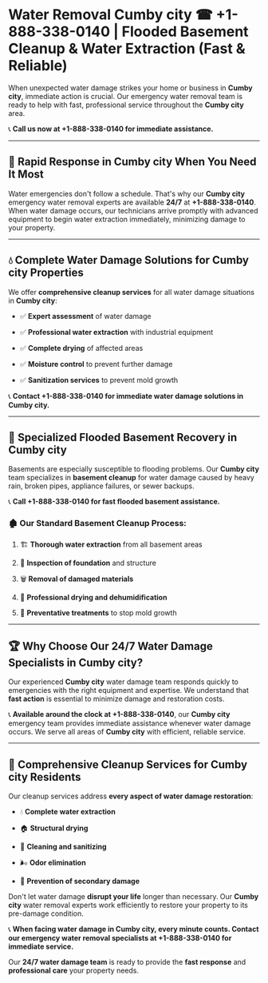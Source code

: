 # Water Removal Cumby city ☎ +1-888-338-0140 | Flooded Basement Cleanup & Water Extraction (Fast & Reliable)

When unexpected water damage strikes your home or business in **Cumby city**, immediate action is crucial. Our emergency water removal team is ready to help with fast, professional service throughout the **Cumby city** area. 

📞 **Call us now at +1-888-338-0140 for immediate assistance.**
---
## 🚀 Rapid Response in Cumby city When You Need It Most
Water emergencies don't follow a schedule. That's why our **Cumby city** emergency water removal experts are available **24/7** at **+1-888-338-0140**. When water damage occurs, our technicians arrive promptly with advanced equipment to begin water extraction immediately, minimizing damage to your property.
---
## 💧 Complete Water Damage Solutions for Cumby city Properties
We offer **comprehensive cleanup services** for all water damage situations in **Cumby city**:
- ✅ **Expert assessment** of water damage  
- ✅ **Professional water extraction** with industrial equipment  
- ✅ **Complete drying** of affected areas  
- ✅ **Moisture control** to prevent further damage  
- ✅ **Sanitization services** to prevent mold growth  
📞 **Contact +1-888-338-0140 for immediate water damage solutions in Cumby city.**
---
## 🌊 Specialized Flooded Basement Recovery in Cumby city
Basements are especially susceptible to flooding problems. Our **Cumby city** team specializes in **basement cleanup** for water damage caused by heavy rain, broken pipes, appliance failures, or sewer backups. 
📞 **Call +1-888-338-0140 for fast flooded basement assistance.**
### 🏚️ Our Standard Basement Cleanup Process:
1. 🏗️ **Thorough water extraction** from all basement areas  
2. 🔎 **Inspection of foundation** and structure  
3. 🗑️ **Removal of damaged materials**  
4. 💨 **Professional drying and dehumidification**  
5. 🚫 **Preventative treatments** to stop mold growth  
---
## 🏆 Why Choose Our 24/7 Water Damage Specialists in Cumby city?
Our experienced **Cumby city** water damage team responds quickly to emergencies with the right equipment and expertise. We understand that **fast action** is essential to minimize damage and restoration costs.
📞 **Available around the clock at +1-888-338-0140**, our **Cumby city** emergency team provides immediate assistance whenever water damage occurs. We serve all areas of **Cumby city** with efficient, reliable service.
---
## 🧹 Comprehensive Cleanup Services for Cumby city Residents
Our cleanup services address **every aspect of water damage restoration**:
- 💧 **Complete water extraction**  
- 🏠 **Structural drying**  
- 🧼 **Cleaning and sanitizing**  
- 🌬️ **Odor elimination**  
- 🚫 **Prevention of secondary damage**  
Don't let water damage **disrupt your life** longer than necessary. Our **Cumby city** water removal experts work efficiently to restore your property to its pre-damage condition.
📞 **When facing water damage in Cumby city, every minute counts. Contact our emergency water removal specialists at +1-888-338-0140 for immediate service.**
Our **24/7 water damage team** is ready to provide the **fast response** and **professional care** your property needs.
